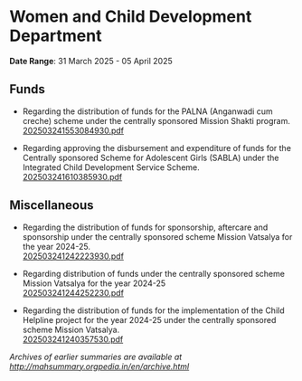 # Women and Child Development Department

**Date Range**: 31 March 2025 - 05 April 2025


## Funds
- Regarding the distribution of funds for the PALNA (Anganwadi cum creche) scheme under the centrally sponsored Mission Shakti program.\
  [202503241553084930.pdf](https://gr.maharashtra.gov.in/Site/Upload/Government%20Resolutions/English/202503241553084930.pdf)

- Regarding approving the disbursement and expenditure of funds for the Centrally sponsored Scheme for Adolescent Girls (SABLA) under the Integrated Child Development Service Scheme.\
  [202503241610385930.pdf](https://gr.maharashtra.gov.in/Site/Upload/Government%20Resolutions/English/202503241610385930.pdf)

## Miscellaneous
- Regarding the distribution of funds for sponsorship, aftercare and sponsorship under the centrally sponsored scheme Mission Vatsalya for the year 2024-25.\
  [202503241242223930.pdf](https://gr.maharashtra.gov.in/Site/Upload/Government%20Resolutions/English/202503241242223930.pdf)

- Regarding distribution of funds under the centrally sponsored scheme Mission Vatsalya for the year 2024-25\
  [202503241244252230.pdf](https://gr.maharashtra.gov.in/Site/Upload/Government%20Resolutions/English/202503241244252230.pdf)

- Regarding the distribution of funds for the implementation of the Child Helpline project for the year 2024-25 under the centrally sponsored scheme Mission Vatsalya.\
  [202503241240357530.pdf](https://gr.maharashtra.gov.in/Site/Upload/Government%20Resolutions/English/202503241240357530.pdf)


*Archives of earlier summaries are available at http://mahsummary.orgpedia.in/en/archive.html*